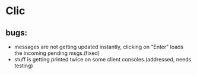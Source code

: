 # Clic

## bugs:
- messages are not getting updated instantly, clicking on "Enter" loads the incoming pending msgs.(fixed)
- stuff is getting printed twice on some client consoles.(addressed, needs testing)

